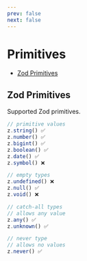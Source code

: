 ```yaml
---
prev: false
next: false
---
```


# Primitives

* [Zod Primitives](https://zod.dev/?id=primitives)

## Zod Primitives

Supported Zod primitives.

```ts
// primitive values
z.string() ✅
z.number() ✅
z.bigint() ✅
z.boolean() ✅
z.date() ✅
z.symbol() ❌

// empty types
z.undefined() ❌
z.null() ✅
z.void() ❌

// catch-all types
// allows any value
z.any() ✅
z.unknown() ✅

// never type
// allows no values
z.never() ✅
```

